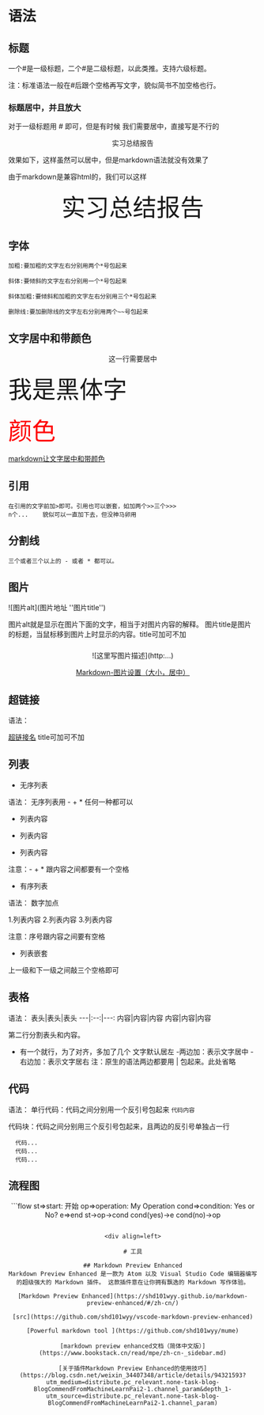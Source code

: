 # 语法

## 标题

一个#是一级标题，二个#是二级标题，以此类推。支持六级标题。

注：标准语法一般在#后跟个空格再写文字，貌似简书不加空格也行。

### 标题居中，并且放大

对于一级标题用 # 即可，但是有时候 我们需要居中，直接写是不行的

<center> 实习总结报告</center>

效果如下，这样虽然可以居中，但是markdown语法就没有效果了

由于markdown是兼容html的，我们可以这样

<center ><font size='70'>实习总结报告</font></center>


## 字体

    加粗:要加粗的文字左右分别用两个*号包起来

    斜体:要倾斜的文字左右分别用一个*号包起来

    斜体加粗:要倾斜和加粗的文字左右分别用三个*号包起来

    删除线:要加删除线的文字左右分别用两个~~号包起来

## 文字居中和带颜色

<center>这一行需要居中</center>

<font face="黑体" size=10>我是黑体字</font>

<font color=red size=22>颜色</font>

[markdown让文字居中和带颜色](https://www.cnblogs.com/bigmagic/p/3301b25e8b0b8ef8b9415379385a798c.html)


## 引用

    在引用的文字前加>即可。引用也可以嵌套，如加两个>>三个>>>
    n个...    貌似可以一直加下去，但没神马卵用

## 分割线

    三个或者三个以上的 - 或者 * 都可以。

## 图片

![图片alt](图片地址 ''图片title'')

图片alt就是显示在图片下面的文字，相当于对图片内容的解释。
图片title是图片的标题，当鼠标移到图片上时显示的内容。title可加可不加

### 

<div align=center>![这里写图片描述](http:...) 

[Markdown-图片设置（大小，居中）](https://blog.csdn.net/qq_35451572/article/details/79443467)

<div align=left>

## 超链接

语法：

[超链接名](超链接地址 "超链接title")
title可加可不加

## 列表

* 无序列表

语法：
无序列表用 - + * 任何一种都可以

- 列表内容
+ 列表内容
* 列表内容

注意：- + * 跟内容之间都要有一个空格

* 有序列表

语法：
数字加点

1.列表内容
2.列表内容
3.列表内容

注意：序号跟内容之间要有空格


* 列表嵌套

上一级和下一级之间敲三个空格即可

## 表格

语法：
表头|表头|表头
---|:--:|---:
内容|内容|内容
内容|内容|内容

第二行分割表头和内容。
- 有一个就行，为了对齐，多加了几个
文字默认居左
-两边加：表示文字居中
-右边加：表示文字居右
注：原生的语法两边都要用 | 包起来。此处省略

## 代码

语法：
单行代码：代码之间分别用一个反引号包起来
    `代码内容`

代码块：代码之间分别用三个反引号包起来，且两边的反引号单独占一行
```
  代码...
  代码...
  代码...
```

## 流程图

<div align=center>
```flow
st=>start: 开始
op=>operation: My Operation
cond=>condition: Yes or No?
e=>end
st->op->cond
cond(yes)->e
cond(no)->op

```

<div align=left>

# 工具

## Markdown Preview Enhanced
Markdown Preview Enhanced 是一款为 Atom 以及 Visual Studio Code 编辑器编写的超级强大的 Markdown 插件。 这款插件意在让你拥有飘逸的 Markdown 写作体验。

[Markdown Preview Enhanced](https://shd101wyy.github.io/markdown-preview-enhanced/#/zh-cn/)

[src](https://github.com/shd101wyy/vscode-markdown-preview-enhanced)

[Powerful markdown tool ](https://github.com/shd101wyy/mume)

[markdown preview enhanced文档（简体中文版）](https://www.bookstack.cn/read/mpe/zh-cn-_sidebar.md)

[关于插件Markdown Preview Enhanced的使用技巧](https://blog.csdn.net/weixin_34407348/article/details/94321593?utm_medium=distribute.pc_relevant.none-task-blog-BlogCommendFromMachineLearnPai2-1.channel_param&depth_1-utm_source=distribute.pc_relevant.none-task-blog-BlogCommendFromMachineLearnPai2-1.channel_param)
